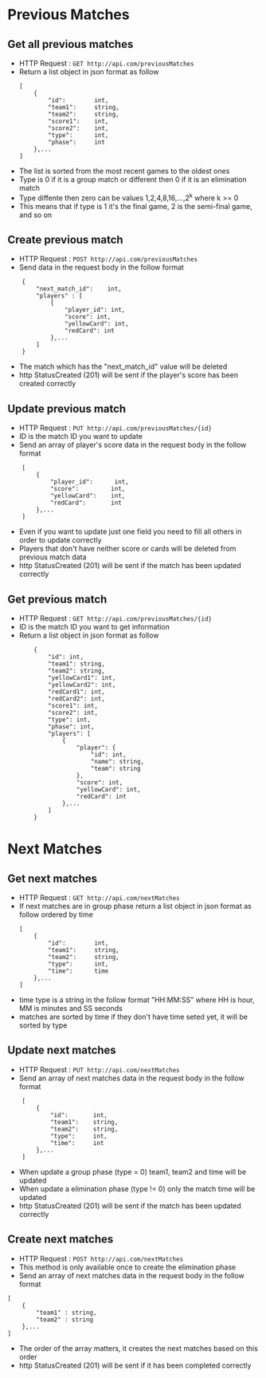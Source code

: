 # Previous Matches

## Get all previous matches

* HTTP Request : ```GET http://api.com/previousMatches```
* Return a list object in json format as follow
    ``` 
    [
        {
            "id":        int,    
            "team1":     string, 
            "team2":     string,
            "score1":    int,    
            "score2":    int,    
            "type":      int,    
            "phase":     int    
        },...
    ]
    ```
* The list is sorted from the most recent games to the oldest ones
* Type is 0 if it is a group match or different then 0 if it is an elimination match
* Type diffente then zero can be values 1,2,4,8,16,...,2<sup>k</sup> where k >= 0
* This means that if type is 1 it's the final game, 2 is the semi-final game, and so on


## Create previous match

* HTTP Request : ```POST http://api.com/previousMatches```
* Send data in the request body in the follow format 
``` 
    {
        "next_match_id":    int,
        "players" : [
            {
                "player_id": int,
                "score": int,
                "yellowCard": int,
                "redCard": int
            },...
        ]
    }
```
* The match which has the "next_match_id" value will be deleted
* http StatusCreated (201) will be sent if the player's score has been created correctly

## Update previous match

* HTTP Request : ```PUT http://api.com/previousMatches/{id}```
* ID is the match ID you want to update
* Send an array of player's score data in the request body in the follow format
``` 
    [
        {  
            "player_id":      int,
            "score":         int, 
            "yellowCard":    int, 
            "redCard":       int
        },...
    ]
```
* Even if you want to update just one field you need to fill all others in order to update correctly
* Players that don't have neither score or cards will be deleted from previous match data
* http StatusCreated (201) will be sent if the match has been updated correctly

## Get previous match

* HTTP Request : ```GET http://api.com/previousMatches/{id}```
* ID is the match ID you want to get information
* Return a list object in json format as follow
    ``` 
        {
            "id": int,
            "team1": string,
            "team2": string,
            "yellowCard1": int,
            "yellowCard2": int,
            "redCard1": int,
            "redCard2": int,
            "score1": int,
            "score2": int,
            "type": int,
            "phase": int,
            "players": [
                {
                    "player": {
                        "id": int,
                        "name": string,
                        "team": string
                    },
                    "score": int,
                    "yellowCard": int,
                    "redCard": int
                },...
            ]
        }
    ```

# Next Matches

## Get next matches

* HTTP Request : ```GET http://api.com/nextMatches```
* If next matches are in group phase return a list object in json format as follow ordered by time
    ``` 
    [
        {
            "id":        int,    
            "team1":     string, 
            "team2":     string,
            "type":      int,    
            "time":      time    
        },...
    ]
    ```
* time type is a string in the follow format "HH:MM:SS" where HH is hour, MM is minutes and SS seconds
* matches are sorted by time if they don't have time seted yet, it will be sorted by type


## Update next matches

* HTTP Request : ```PUT http://api.com/nextMatches```
* Send an array of next matches data in the request body in the follow format
``` 
    [
        {  
            "id":       int,
            "team1":    string,
            "team2":    string,
            "type":     int,
            "time":     int
        },...
    ]
```
* When update a group phase (type = 0) team1, team2 and time will be updated
* When update a elimination phase (type != 0) only the match time will be updated
* http StatusCreated (201) will be sent if the match has been updated correctly

## Create next matches

* HTTP Request : ```POST http://api.com/nextMatches```
* This method is only available once to create the elimination phase
* Send an array of next matches data in the request body in the follow format
```
[
	{
		"team1" : string,
		"team2" : string
	},...
]
```
* The order of the array matters, it creates the next matches based on this order
* http StatusCreated (201) will be sent if it has been completed correctly
